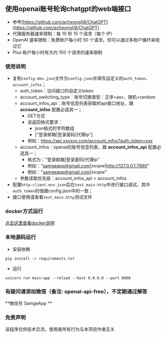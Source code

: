 ## 使用openai账号轮询chatgpt的web端接口
- 参考[https://github.com/acheong08/ChatGPT](https://github.com/acheong08/ChatGPT)
- 代理服务器速率限制：每 10 秒 15 个请求（每个 IP）
- OpenAI 速率限制：免费帐户每小时 50 个请求。你可以通过多账户循环来绕过它
- Plus 帐户每小时有大约 150 个请求的速率限制


### 使用说明
- 复制`config-dev.json`文件为`config.json`并填写自定义的`auth_token`、`account_infos`；
  - auth_token：访问接口的自定义token
  - account_switching_type：账号切换类型：正序=asc，随机=random
  - account_infos_api：账号信息列表获取的api接口地址，跟 **account_infos** 配置必选其一；
    - GET方式
    - 该返回格式要求：
      - json格式的字符数组
      - ["登录邮箱|登录密码|代理ip"]
    - 例如：https://api.xxxxxx.com/account_infos?auth_token=xxx
  - account_infos：openai的账号信息列表，跟 **account_infos_api** 配置必选其一；
    - 格式为："登录邮箱|登录密码|代理ip"
    - 例如："samgeapp@gmail.com|xxxpw|http://127.0.0.1:7890"
    - 例如："samgeapp@gmail.com|xxxpw"
  - 参数读取优先级：account_infos_api > account_infos
- 配置`http-client.env.json`后在`test_main.http`中进行接口调试，其中`auth_token`的值跟config.json中的一致；
- 接口使用请查看`test_main.http`测试文件

### docker方式运行
[点击这里查看docker说明](docker/README.md)


### 本地源码运行

- 安装依赖
```shell
pip install -r requirements.txt
```

- 运行
```shell
uvicorn run main:app --reload --host 0.0.0.0 --port 8000
```

### 有疑问请添加微信（备注: openai-api-free），不定期通过解答
**微信号 SamgeApp **


### 免责声明
该程序仅供技术交流，使用者所有行为与本项目作者无关